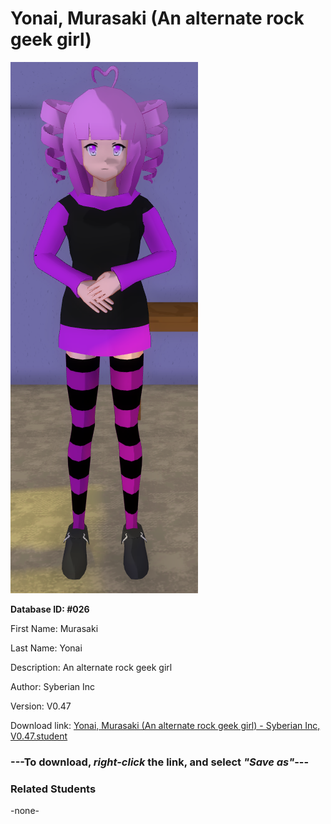 # Yonai, Murasaki (An alternate rock geek girl)

<img src="Files/Yonai, Murasaki (An alternate rock geek girl).png" title="Yonai, Murasaki (An alternate rock geek girl) - Syberian Inc, V0.47">

**Database ID: #026**

First Name: Murasaki

Last Name: Yonai

Description: An alternate rock geek girl

Author: Syberian Inc

Version: V0.47

Download link: <a href="https://raw.githubusercontent.com/Arbiter1223/Daigaku-Gurashi-Custom-Students/master/Students/Files/Yonai%2C%20Murasaki%20(An%20alternate%20rock%20geek%20girl)%20-%20Syberian%20Inc%2C%20V0.47.student">Yonai, Murasaki (An alternate rock geek girl) - Syberian Inc, V0.47.student</a>

### ---**To download, _right-click_ the link, and select _"Save as"_**---

### Related Students

-none-
